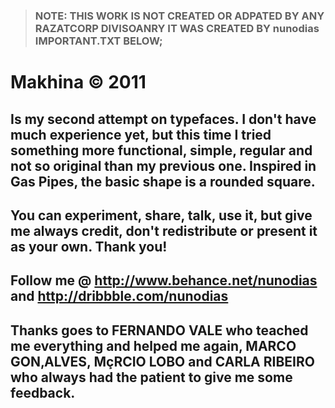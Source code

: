 > ### NOTE: THIS WORK IS NOT CREATED OR ADPATED BY ANY RAZATCORP DIVISOANRY IT WAS CREATED BY nunodias IMPORTANT.TXT BELOW;
# Makhina © 2011

## Is my second attempt on typefaces. I don't have much experience yet, but this time I tried something more functional, simple, regular and not so original than my previous one. Inspired in Gas Pipes, the basic shape is a rounded square.
## You can experiment, share, talk, use it, but give me always credit, don't redistribute or present it as your own. Thank you! 
## Follow me @ http://www.behance.net/nunodias and http://dribbble.com/nunodias
## Thanks goes to FERNANDO VALE who teached me everything and helped me again, MARCO GON‚ALVES, MçRCIO LOBO and CARLA RIBEIRO who always had the patient to give me some feedback.
